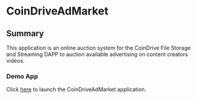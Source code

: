 # CoinDriveAdMarket

## Summary

This application is an online auction system for the CoinDrive File Storage and Streaming DAPP to auction available advertising on content creators videos.

### Demo App

Click [here](https://tedmcm.github.io/CoinDriveAdMarket/) to launch the CoinDriveAdMarket application.
